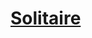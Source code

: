 ﻿---
!LinkItem
Link: background_solitaire_hd.md
NameLink: <!--NameLink-->[Solitaire](hd_background_solitaire.md)<!--/NameLink-->
Id: backgrounds_hd.md#solitaire
ParentLink: backgrounds_hd.md#historique
Name: Solitaire
ParentName: Historique
Attributes: {}
AttributesDictionary: >+
  {}

---




# [Solitaire](hd_background_solitaire.md)



